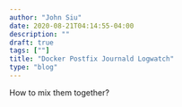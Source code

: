 ```yaml
---
author: "John Siu"
date: 2020-08-21T04:14:55-04:00
description: ""
draft: true
tags: [""]
title: "Docker Postfix Journald Logwatch"
type: "blog"
---
```

How to mix them together?
<!--more-->

